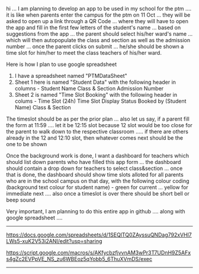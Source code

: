 hi ... I am planning to develop an app to be used in my school for the ptm .... it is like when parents enter the campus for the ptm on 11 Oct ... they will be asked to open up a link through a QR Code ... where they will have to open the app and fill in the first few letters of the student's name ... based on suggestions from the app ... the parent should select his/her ward's name ... which will then autopopulate the class and section as well as the admission number ... once the parent clicks on submit ... he/she should be shown a time slot for him/her to meet the class teachers of his/her ward.

Here is how I plan to use google spreadsheet
1. I have a spreadsheet named "PTMDataSheet"
2. Sheet 1 here is named "Student Data" with the following header in columns - Student Name	Class & Section	Admission Number
2. Sheet 2 is named "Time Slot Booking" with the following header in colums - Time Slot (24h)	Time Slot Display	Status	Booked by (Student Name)	Class & Section

The timeslot should be as per the prior plan ... also let us say, if a parent fill the form at 11:59 .... let it be 12:15 slot because 12 slot would be too close for the parent to walk down to the respective classroom ..... if there are others already in the 12 and 12:10 slot, then whatever comes next should be the one to be shown

Once the background work is done, I want a dashboard for teachers which should list down parents who have filled this app form ... the dashboard should contain a drop down for teachers to select class&section ... once that is done, the dashboard should show time slots alloted for all parents who are in the school campus on that day, with the following colour coding (background text colour for student name) - green for current ... yellow for immediate next .... also once a timeslot is over there should be short bell or beep sound

Very important, I am planning to do this entire app in github .... along with google spreadsheet ....

***************************
https://docs.google.com/spreadsheets/d/1SEQlTQ0ZAyssuQNDag792xVHl7LWs5-xuK2V53i2ANI/edit?usp=sharing

https://script.google.com/macros/s/AKfycbzfjvvnAM3wPr3T7UDnH9Z5AFxs4gZc2EVPpVE_NS_zu6WBEoz5qYobb5_6ThuXVmDS/exec
****************************


